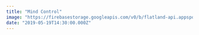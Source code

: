 ```yaml
---
title: "Mind Control"
image: "https://firebasestorage.googleapis.com/v0/b/flatland-api.appspot.com/o/web-jumbo.png?alt=media&token=6569cdd2-7c45-4f3f-a76a-40834cf88699"
date: "2019-05-19T14:30:00.000Z"
---
```

 